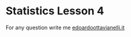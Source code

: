# Statistics Lesson 4


For any question write me [edoardoottavianelli.it](https://www.edoardoottavianelli.it/)
